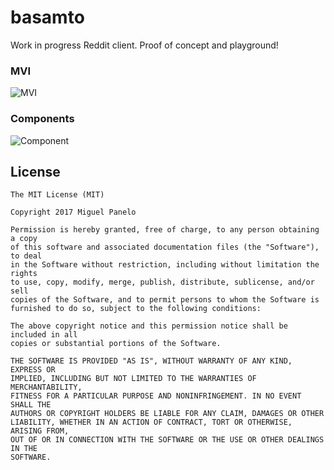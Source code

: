 # basamto
Work in progress Reddit client.
Proof of concept and playground!

### MVI
![MVI](https://raw.githubusercontent.com/gumil/basamto/master/art/mvi.png)

### Components
![Component](https://raw.githubusercontent.com/gumil/basamto/master/art/component.png)

License
-------
    The MIT License (MIT)

    Copyright 2017 Miguel Panelo

    Permission is hereby granted, free of charge, to any person obtaining a copy
    of this software and associated documentation files (the "Software"), to deal
    in the Software without restriction, including without limitation the rights
    to use, copy, modify, merge, publish, distribute, sublicense, and/or sell
    copies of the Software, and to permit persons to whom the Software is
    furnished to do so, subject to the following conditions:

    The above copyright notice and this permission notice shall be included in all
    copies or substantial portions of the Software.

    THE SOFTWARE IS PROVIDED "AS IS", WITHOUT WARRANTY OF ANY KIND, EXPRESS OR
    IMPLIED, INCLUDING BUT NOT LIMITED TO THE WARRANTIES OF MERCHANTABILITY,
    FITNESS FOR A PARTICULAR PURPOSE AND NONINFRINGEMENT. IN NO EVENT SHALL THE
    AUTHORS OR COPYRIGHT HOLDERS BE LIABLE FOR ANY CLAIM, DAMAGES OR OTHER
    LIABILITY, WHETHER IN AN ACTION OF CONTRACT, TORT OR OTHERWISE, ARISING FROM,
    OUT OF OR IN CONNECTION WITH THE SOFTWARE OR THE USE OR OTHER DEALINGS IN THE
    SOFTWARE.